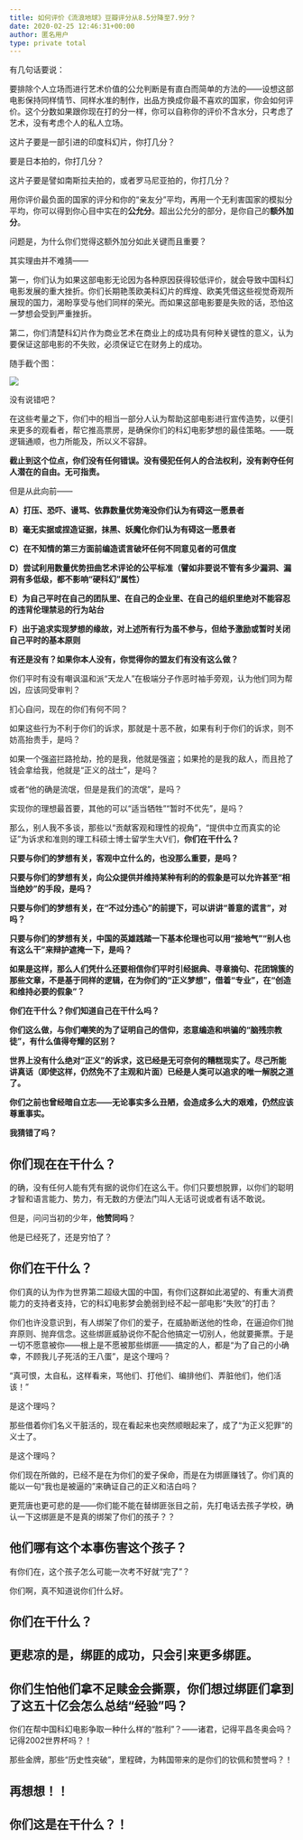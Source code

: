 ```yaml
---
title: 如何评价《流浪地球》豆瓣评分从8.5分降至7.9分？
date: 2020-02-25 12:46:31+00:00
author: 匿名用户
type: private total
---
```

有几句话要说：

要排除个人立场而进行艺术价值的公允判断是有直白而简单的方法的——设想这部电影保持同样情节、同样水准的制作，出品方换成你最不喜欢的国家，你会如何评价。这个分数如果跟你现在打的分一样，你可以自称你的评价不含水分，只考虑了艺术，没有考虑个人的私人立场。

这片子要是一部引进的印度科幻片，你打几分？

要是日本拍的，你打几分？

这片子要是譬如南斯拉夫拍的，或者罗马尼亚拍的，你打几分？

用你评价最负面的国家的评分和你的“亲友分”平均，再用一个无利害国家的模拟分平均，你可以得到你心目中实在的**公允分**。超出公允分的部分，是你自己的**额外加分**。

问题是，为什么你们觉得这额外加分如此关键而且重要？

其实理由并不难猜——

第一，你们认为如果这部电影无论因为各种原因获得较低评价，就会导致中国科幻电影发展的重大挫折。你们长期艳羡欧美科幻片的辉煌、欧美凭借这些视觉奇观所展现的国力，渴盼享受与他们同样的荣光。而如果这部电影要是失败的话，恐怕这一梦想会受到严重挫折。

第二，你们清楚科幻片作为商业艺术在商业上的成功具有何种关键性的意义，认为要保证这部电影的不失败，必须保证它在财务上的成功。

随手截个图：

![](https://pic4.zhimg.com/50/v2-e9a4557f3bc03ad9f3cad44e0e9bded6_hd.jpg?source=1940ef5c)  


没有说错吧？

在这些考量之下，你们中的相当一部分人认为帮助这部电影进行宣传造势，以便引来更多的观看者，帮它推高票房，是确保你们的科幻电影梦想的最佳策略。——既逻辑通顺，也力所能及，所以义不容辞。

**截止到这个位点，你们没有任何错误。没有侵犯任何人的合法权利，没有剥夺任何人潜在的自由。无可指责。**

但是从此向前——

**A）打压、恐吓、谩骂、依靠数量优势淹没你们认为有碍这一愿景者**

**B）毫无实据或捏造证据，抹黑、妖魔化你们认为有碍这一愿景者**

**C）在不知情的第三方面前编造谎言破坏任何不同意见者的可信度**

**D）尝试利用数量优势扭曲艺术评论的公平标准（譬如非要说不管有多少漏洞、漏洞有多低级，都不影响“硬科幻”属性）**

**E）为自己平时在自己的团队里、在自己的企业里、在自己的组织里绝对不能容忍的违背伦理禁忌的行为站台**

**F）出于追求实现梦想的缘故，对上述所有行为虽不参与，但给予激励或暂时关闭自己平时的基本原则**

**有还是没有？如果你本人没有，你觉得你的盟友们有没有这么做？**

你们平时有没有嘲讽温和派“天龙人”在极端分子作恶时袖手旁观，认为他们同为帮凶，应该同受审判？

扪心自问，现在的你们有何不同？

如果这些行为不利于你们的诉求，那就是十恶不赦，如果有利于你们的诉求，则不妨高抬贵手，是吗？

如果一个强盗拦路抢劫，抢的是我，他就是强盗；如果抢的是我的敌人，而且抢了钱会拿给我，他就是“正义的战士”，是吗？

或者“他的确是流氓，但是是我们的流氓”，是吗？

实现你的理想最首要，其他的可以“适当牺牲”“暂时不优先”，是吗？

那么，别人我不多谈，那些以“贡献客观和理性的视角”，“提供中立而真实的论证”为诉求和准则的理工科硕士博士留学生大V们，**你们在干什么？**

**只要与你们的梦想有关，客观中立什么的，也没那么重要，是吗？**

**只要与你们的梦想有关，向公众提供并维持某种有利的的假象是可以允许甚至“相当绝妙”的手段，是吗？**

**只要与你们的梦想有关，在“不过分违心”的前提下，可以讲讲“善意的谎言”，对吗？**

**只要与你们的梦想有关，中国的英雄践踏一下基本伦理也可以用“接地气”“别人也有这么干”来辩护遮掩一下，是吗？**

**如果是这样，那么人们凭什么还要相信你们平时引经据典、寻章摘句、花团锦簇的那些文章，不是基于同样的逻辑，在为你们的“正义梦想”，借着“专业”，在“创造和维持必要的假象”？**

**你们在干什么？你们知道自己在干什么吗？**

**你们这么做，与你们嘲笑的为了证明自己的信仰，恣意编造和哄骗的“脑残宗教徒”，有什么值得夸耀的区别？**

**世界上没有什么绝对“正义”的诉求，这已经是无可奈何的糟糕现实了。尽己所能讲真话（即使这样，仍然免不了主观和片面）已经是人类可以追求的唯一解脱之道了。**

**你们之前也曾经暗自立志——无论事实多么丑陋，会造成多么大的艰难，仍然应该尊重事实。**

**我猜错了吗？**

**你们现在在干什么？**
-------------

的确，没有任何人能有凭有据的说你们在这么干。你们只要想脱罪，以你们的聪明才智和语言能力、势力，有无数的方便法门叫人无话可说或者有话不敢说。

但是，问问当初的少年，**他赞同吗**？

他是已经死了，还是穷怕了？

你们在干什么？
-------

你们真的认为作为世界第二超级大国的中国，有你们这群如此渴望的、有重大消费能力的支持者支持，它的科幻电影梦会脆弱到经不起一部电影“失败”的打击？

你们也许没意识到，有人绑架了你们的爱子，在威胁断送他的性命，在逼迫你们抛弃原则、抛弃信念。这些绑匪威胁说你不配合他搞定一切别人，他就要撕票。于是一切不愿意被你——根上是不愿被那些绑匪——搞定的人，都是“为了自己的小确幸，不顾我儿子死活的王八蛋”，是这个理吗？

“真可恨，太自私，这样看来，骂他们、打他们、编排他们、弄脏他们，他们活该！”

是这个理吗？

那些借着你们名义干脏活的，现在看起来也突然顺眼起来了，成了“为正义犯罪”的义士了。

是这个理吗？

你们现在所做的，已经不是在为你们的爱子保命，而是在为绑匪赚钱了。你们真的能以一句“我也是被逼的”来确证自己的正义和洁白吗？

更荒唐也更可悲的是——你们能不能在替绑匪张目之前，先打电话去孩子学校，确认一下这绑匪是不是真的绑架了你们的孩子？？

他们哪有这个本事伤害这个孩子？
---------------

有你们在，这个孩子怎么可能一次考不好就“完了”？

你们啊，真不知道说你们什么好。

**你们在干什么？**
-----------

更悲凉的是，绑匪的成功，只会引来更多绑匪。
---------------------

你们生怕他们拿不足赎金会撕票，你们想过绑匪们拿到了这五十亿会怎么总结“经验”吗？
----------------------------------------

你们在帮中国科幻电影争取一种什么样的“胜利”？——诸君，记得平昌冬奥会吗？记得2002世界杯吗？！

那些金牌，那些“历史性突破”，里程碑，为韩国带来的是你们的钦佩和赞誉吗？！

再想想！！
-----

你们这是在干什么？！
----------



